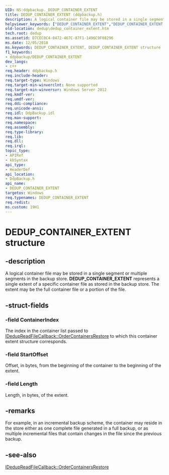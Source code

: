 ```yaml
---
UID: NS:ddpbackup._DEDUP_CONTAINER_EXTENT
title: DEDUP_CONTAINER_EXTENT (ddpbackup.h)
description: A logical container file may be stored in a single segment or multiple segments in the backup store.
helpviewer_keywords: ["DEDUP_CONTAINER_EXTENT","DEDUP_CONTAINER_EXTENT structure [Data Deduplication API]","PDEDUP_CONTAINER_EXTENT","PDEDUP_CONTAINER_EXTENT structure pointer [Data Deduplication API]","ddpbackup/DEDUP_CONTAINER_EXTENT","ddpbackup/PDEDUP_CONTAINER_EXTENT","dedup.dedup_container_extent"]
old-location: dedup\dedup_container_extent.htm
tech.root: dedup
ms.assetid: D7CEC0C4-0472-467C-87F1-1496C9F08296
ms.date: 12/05/2018
ms.keywords: DEDUP_CONTAINER_EXTENT, DEDUP_CONTAINER_EXTENT structure [Data Deduplication API], PDEDUP_CONTAINER_EXTENT, PDEDUP_CONTAINER_EXTENT structure pointer [Data Deduplication API], ddpbackup/DEDUP_CONTAINER_EXTENT, ddpbackup/PDEDUP_CONTAINER_EXTENT, dedup.dedup_container_extent
f1_keywords:
- ddpbackup/DEDUP_CONTAINER_EXTENT
dev_langs:
- c++
req.header: ddpbackup.h
req.include-header: 
req.target-type: Windows
req.target-min-winverclnt: None supported
req.target-min-winversvr: Windows Server 2012
req.kmdf-ver: 
req.umdf-ver: 
req.ddi-compliance: 
req.unicode-ansi: 
req.idl: DdpBackup.idl
req.max-support: 
req.namespace: 
req.assembly: 
req.type-library: 
req.lib: 
req.dll: 
req.irql: 
topic_type:
- APIRef
- kbSyntax
api_type:
- HeaderDef
api_location:
- DdpBackup.h
api_name:
- DEDUP_CONTAINER_EXTENT
targetos: Windows
req.typenames: DEDUP_CONTAINER_EXTENT
req.redist: 
ms.custom: 19H1
---
```


# DEDUP_CONTAINER_EXTENT structure


## -description


A logical container file may be stored in a single segment or multiple segments in the backup store. 
    <b>DEDUP_CONTAINER_EXTENT</b> represents a single 
    extent of a specific container file as stored in the backup store. The extent may be the full container file or a 
    portion of the file.


## -struct-fields




### -field ContainerIndex

The index in the container list passed to 
      <a href="https://docs.microsoft.com/previous-versions/windows/desktop/api/ddpbackup/nf-ddpbackup-idedupreadfilecallback-ordercontainersrestore">IDedupReadFileCallback::OrderContainersRestore</a> 
      to which this container extent structure corresponds.


### -field StartOffset

Offset, in bytes, from the beginning of the container to the beginning of the extent.


### -field Length

Length, in bytes, of the extent.


## -remarks



For example, in an incremental backup scheme, the container may reside in the store either as one complete file 
     generated in a full backup, or as multiple incremental files that contain changes in the file since the previous 
     backup.




## -see-also




<a href="https://docs.microsoft.com/previous-versions/windows/desktop/api/ddpbackup/nf-ddpbackup-idedupreadfilecallback-ordercontainersrestore">IDedupReadFileCallback::OrderContainersRestore</a>
 

 

